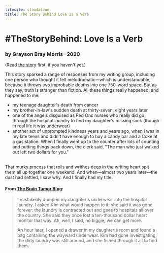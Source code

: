 ```yaml
---
litesite: standalone
title: The Story Behind Love Is a Verb
---
```

# #TheStoryBehind: Love Is a Verb

### by Grayson Bray Morris ⋅ 2020

(Read [the story](HOME_URL_PHlove-is-verb/) first, if you haven't yet.)

This story sparked a range of responses from my writing group, including
one person who thought it felt melodramatic&mdash;which is understandable,
because it throws two improbable deaths into one 750-word space. But as
they say, truth is stranger than fiction. All these things really
happened, and happened to me:

- my teenage daughter's death from cancer
- my brother-in-law's sudden death at thirty-seven, eight years later
- one of the angels disguised as Ped Onc nurses who really did go
  through the hospital laundry to find my daughter's missing sock
  (though in real life it was underwear)
- another act of unprompted kindness years and years ago, when I was in
  my late teens and didn't have enough to buy a candy bar and a Coke at
  a gas station. When I finally went up to the counter after lots of
  counting and putting things back down, the clerk said, "The man who
  just walked out left two dollars for you."

\
That murky process that roils and writhes deep in the writing heart spit
them all up together one weekend. And when&mdash;almost two years
later&mdash;the dust had settled, I saw why. And I finally had my title.

#### From [The Brain Tumor Blog](DOMAIN_URL_PHbrain-tumor-blog/):
>  I mistakenly dumped my daughter's underwear into the hospital laundry. I asked Kim what would happen to it; she said it was gone forever: the laundry is contracted out and goes to hospitals all over the country. She said they once lost a ten-thousand dollar heart monitor that way. Ah, well, I said, no biggie; we can get more.
>
> An hour later, I opened a drawer in my daughter's room and found a bag 
containing the wayward underwear. Kim had gone investigating; the dirty 
laundry was still around, and she fished through it all to find them.

